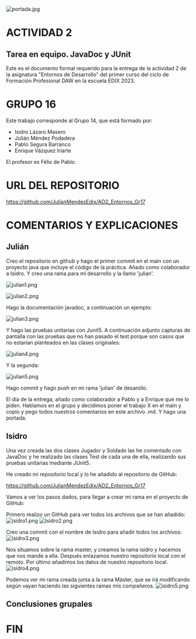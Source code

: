 ![portada.jpg](img/portada.jpg)

# ACTIVIDAD 2
## Tarea en equipo. JavaDoc y JUnit

Este es el documento formal requerido para la entrega de la actividad 2 de la asignatura "Entornos de Desarrollo" del primer curso del ciclo de Formación Profesional DAW en la escuela EDIX 2023.
# GRUPO 16

Este trabajo corresponde al Grupo 14, que está formado por:

 - Isidro Lázaro Masero
 - Julián Méndez Podadera
 - Pablo Segura Barranco
 - Enrique Vázquez Iriarte

 El profesor  es Félix de Pablo.

# URL DEL REPOSITORIO

https://github.com/JulianMendezEdix/AD2_Entornos_Gr17

# COMENTARIOS Y EXPLICACIONES

## Julián

Creo el repositorio en github y hago el primer commit en el main con un proyecto java que incluye el código de la práctica. Añado como colaborador a Isidro. Y creo una rama para mi desarrollo y la llamo 'julian'.

![julian1.png](img/julian1.jpg)

![julian2.png](img/julian2.jpg)

Hago la documentación javadoc, a continuación un ejemplo:

![julian3.png](img/julian3.jpg)

Y hago las pruebas unitarias con Junit5. A continuación adjunto capturas de pantalla con las pruebas que no han pasado el test porque son casos que no estarían planteados en las clases originales:

![julian4.png](img/julian4.jpg)

Y la segunda:

![julian5.png](img/julian5.jpg)

Hago commit y hago push en mi rama 'julian' de desarollo.

El día de la entrega, añado como colaborador a Pablo y a Enrique que me lo piden. Hablamos en el grupo y decidimos poner el trabajo X en el main y copio y pego todos nuestros comentarios en este archivo .md. Y hago una portada.

## Isidro

Una vez creada las dos clases Jugador y Soldado las he comentado con JavaDoc y he realizado las clases Test de cada una de ella, realizando sus pruebas unitarias mediante JUnit5.

He creado mi repositorio local y lo he añadido al repositorio de GitHub:

https://github.com/JulianMendezEdix/AD2_Entornos_Gr17

Vamos a ver los pasos dados, para llegar a crear mi rama en el proyecto de GitHub:

Primero realizo un GitHub para ver todos los archivos que se han añadido:
![isidro1.png](img/isidro1.png)
![isidro2.png](img/isidro2.png)

Creo una commit con el nombre de Isidro para añadir todos los archivos:
![isidro3.png](img/isidro3.png)

Nos situamos sobre la rama master, y creamos la rama isidro y hacemos que nos mande a ella.
Después enlazamos nuestro repositorio local con el remoto.
Por último añadimos los datos de nuestro repositorio local.
![isidro4.png](img/isidro4.png)

Podemos ver mi rama creada junta a la rama Máster, que se irá modificando según vayan haciendo las siguientes ramas mis compañeros.
![isidro5.png](img/isidro5.png)

## Conclusiones grupales

# FIN

